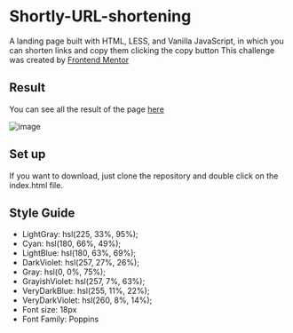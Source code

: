 # Shortly-URL-shortening

A landing page built with HTML, LESS, and Vanilla JavaScript, in which you can shorten links and copy them clicking the copy button
This challenge was created by [Frontend Mentor](https://www.frontendmentor.io/home)

## Result 

You can see all the result of the page [here](https://shortly-url-shortening-sigma.vercel.app)

![image](https://user-images.githubusercontent.com/87722706/179370298-896aaa43-3b85-41da-bbdb-199f2a8e02b9.png)

## Set up

If you want to download, just clone the repository and double click on the index.html file.

## Style Guide

- LightGray: hsl(225, 33%, 95%);
- Cyan: hsl(180, 66%, 49%);
- LightBlue: hsl(180, 63%, 69%);
- DarkViolet: hsl(257, 27%, 26%);
- Gray: hsl(0, 0%, 75%);
- GrayishViolet: hsl(257, 7%, 63%);
- VeryDarkBlue: hsl(255, 11%, 22%);
- VeryDarkViolet: hsl(260, 8%, 14%);
- Font size: 18px
- Font Family: Poppins
